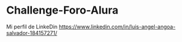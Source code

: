 # Challenge-Foro-Alura

Mi perfil de LinkeDin https://www.linkedin.com/in/luis-angel-angoa-salvador-184157271/
